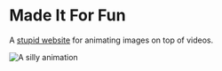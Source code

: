 # Made It For Fun
A [stupid website](https://madeitfor.fun/) for animating images on top of videos.

![A silly animation](preview.gif)
